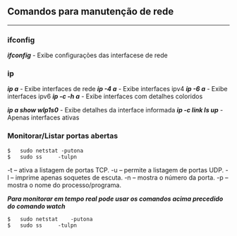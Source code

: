 ## Comandos para manutenção de rede
---

### ifconfig

***ifconfig*** - Exibe configurações das interfacese de rede 


### ip
***ip a*** - Exibe interfaces de rede 
***ip -4 a*** - Exibe interfaces ipv4
***ip -6 a*** - Exibe interfaces ipv6
***ip -c -h a*** - Exibe interfaces com detalhes coloridos 

***ip a show wlp1s0*** - Exibe detalhes da interface informada
***ip -c link ls up*** - Apenas interfaces ativas

### Monitorar/Listar portas abertas 

```
$	sudo netstat -putona
$	sudo ss		-tulpn
```
-t – ativa a listagem de portas TCP.
-u – permite a listagem de portas UDP.
-l – imprime apenas soquetes de escuta.
-n – mostra o número da porta.
-p – mostra o nome do processo/programa.

***Para monitorar em tempo real pode usar os comandos acima precedido do comando watch***

```
$	sudo netstat	-putona
$	sudo ss		-tulpn
```


